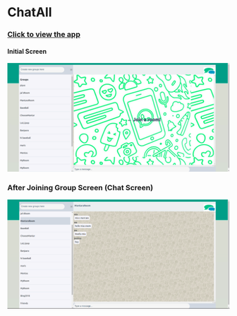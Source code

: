 # ChatAll

### [Click to view the app](https://piyu0809.github.io/ChatAll/)

#### Initial Screen
![Initial Screen](chatall2.png)

### After Joining Group Screen (Chat Screen)
![Chat Screen](Chatall.png)

